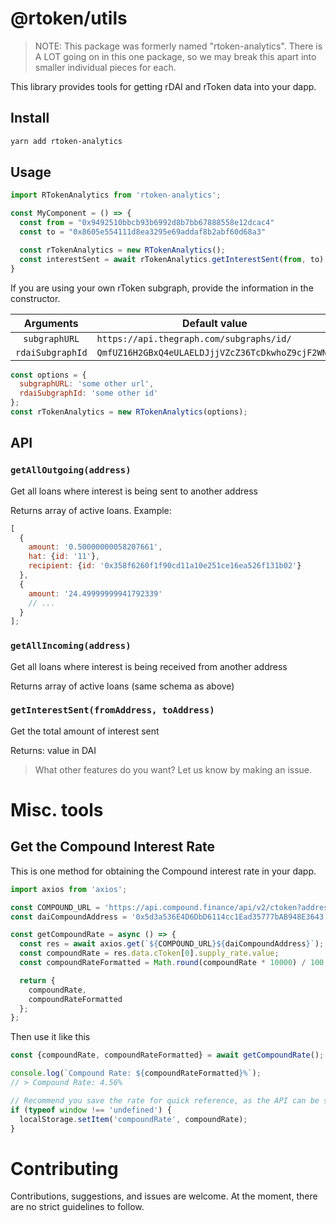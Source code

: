 # @rtoken/utils

> NOTE: This package was formerly named "rtoken-analytics". There is A LOT going on in this one package, so we may break this apart into smaller individual pieces for each.

This library provides tools for getting rDAI and rToken data into your dapp.

## Install

```bash
yarn add rtoken-analytics
```

## Usage

```js
import RTokenAnalytics from 'rtoken-analytics';

const MyComponent = () => {
  const from = "0x9492510bbcb93b6992d8b7bb67888558e12dcac4"
  const to = "0x8605e554111d8ea3295e69addaf8b2abf60d68a3"

  const rTokenAnalytics = new RTokenAnalytics();
  const interestSent = await rTokenAnalytics.getInterestSent(from, to);
}
```

If you are using your own rToken subgraph, provide the information in the constructor.

|    Arguments     | Default value                                    |
| :--------------: | ------------------------------------------------ |
|  `subgraphURL`   | `https://api.thegraph.com/subgraphs/id/`         |
| `rdaiSubgraphId` | `QmfUZ16H2GBxQ4eULAELDJjjVZcZ36TcDkwhoZ9cjF2WNc` |

```js
const options = {
  subgraphURL: 'some other url',
  rdaiSubgraphId: 'some other id'
};
const rTokenAnalytics = new RTokenAnalytics(options);
```

## API

### `getAllOutgoing(address)`

Get all loans where interest is being sent to another address

Returns array of active loans. Example:

```js
[
  {
    amount: '0.50000000058207661',
    hat: {id: '11'},
    recipient: {id: '0x358f6260f1f90cd11a10e251ce16ea526f131b02'}
  },
  {
    amount: '24.49999999941792339'
    // ...
  }
];
```

### `getAllIncoming(address)`

Get all loans where interest is being received from another address

Returns array of active loans (same schema as above)

### `getInterestSent(fromAddress, toAddress)`

Get the total amount of interest sent

Returns: value in DAI

> What other features do you want? Let us know by making an issue.

# Misc. tools

## Get the Compound Interest Rate

This is one method for obtaining the Compound interest rate in your dapp.

```js
import axios from 'axios';

const COMPOUND_URL = 'https://api.compound.finance/api/v2/ctoken?addresses[]=';
const daiCompoundAddress = '0x5d3a536E4D6DbD6114cc1Ead35777bAB948E3643';

const getCompoundRate = async () => {
  const res = await axios.get(`${COMPOUND_URL}${daiCompoundAddress}`);
  const compoundRate = res.data.cToken[0].supply_rate.value;
  const compoundRateFormatted = Math.round(compoundRate * 10000) / 100;

  return {
    compoundRate,
    compoundRateFormatted
  };
};
```

Then use it like this

```js
const {compoundRate, compoundRateFormatted} = await getCompoundRate();

console.log(`Compound Rate: ${compoundRateFormatted}%`);
// > Compound Rate: 4.56%

// Recommend you save the rate for quick reference, as the API can be slow.
if (typeof window !== 'undefined') {
  localStorage.setItem('compoundRate', compoundRate);
}
```

# Contributing

Contributions, suggestions, and issues are welcome. At the moment, there are no strict guidelines to follow.
